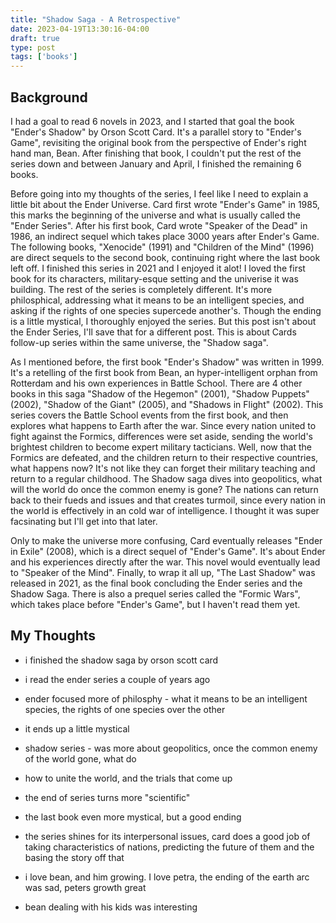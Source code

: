 ```yaml
---
title: "Shadow Saga - A Retrospective"
date: 2023-04-19T13:30:16-04:00
draft: true
type: post
tags: ['books']
---
```

## Background
I had a goal to read 6 novels in 2023, and I started that goal the book "Ender's Shadow" by Orson Scott Card. It's a parallel story to "Ender's Game", revisiting the original book from the perspective of Ender's right hand man, Bean. After finishing that book, I couldn't put the rest of the series down and between January and April, I finished the remaining 6 books.

Before going into my thoughts of the series, I feel like I need to explain a little bit about the Ender Universe. Card first wrote "Ender's Game" in 1985, this marks the beginning of the universe and what is usually called the "Ender Series". After his first book, Card wrote "Speaker of the Dead" in 1986, an indirect sequel which takes place 3000 years after Ender's Game. The following books, "Xenocide" (1991) and "Children of the Mind" (1996) are direct sequels to the second book, continuing right where the last book left off. I finished this series in 2021 and I enjoyed it alot! I loved the first book for its characters, military-esque setting and the univerise it was building. The rest of the series is completely different. It's more philosphical, addressing what it means to be an intelligent species, and asking if the rights of one species supercede another's. Though the ending is a little mystical, I thoroughly enjoyed the series. But this post isn't about the Ender Series, I'll save that for a different post. This is about Cards follow-up series within the same universe, the "Shadow saga". 

As I mentioned before, the first book "Ender's Shadow" was written in 1999. It's a retelling of the first book from Bean, an hyper-intelligent orphan from Rotterdam and his own experiences in Battle School. There are 4 other books in this saga "Shadow of the Hegemon" (2001), "Shadow Puppets" (2002), "Shadow of the Giant" (2005), and "Shadows in Flight" (2002). This series covers the Battle School events from the first book, and then explores what happens to Earth after the war. Since every nation united to fight against the Formics, differences were set aside, sending the world's brightest children to become expert military tacticians. Well, now that the Formics are defeated, and the children return to their respective countries, what happens now? It's not like they can forget their military teaching and return to a regular childhood. The Shadow saga dives into geopolitics, what will the world do once the common enemy is gone? The nations can return back to their fueds and issues and that creates turmoil, since every nation in the world is effectively in an cold war of intelligence. I thought it was super facsinating but I'll get into that later. 

Only to make the universe more confusing, Card eventually releases "Ender in Exile" (2008), which is a direct sequel of "Ender's Game". It's about Ender and his experiences directly after the war. This novel would eventually lead to "Speaker of the Mind". Finally, to wrap it all up, "The Last Shadow" was released in 2021, as the final book concluding the Ender series and the Shadow Saga. There is also a prequel series called the "Formic Wars", which takes place before "Ender's Game", but I haven't read them yet.

## My Thoughts




- i finished the shadow saga by orson scott card
- i read the ender series a couple of years ago
- ender focused more of philosphy - what it means to be an intelligent species, the rights of one species over the other
- it ends up a little mystical 

- shadow series - was more about geopolitics, once the common enemy of the world gone, what do
- how to unite the world, and the trials that come up
- the end of series turns more "scientific"

- the last book even more mystical, but a good ending

- the series shines for its interpersonal issues, card does a good job of taking characteristics of nations, predicting the future of them and the basing the story off that
- i love bean, and him growing. I love petra, the ending of the earth arc was sad, peters growth great

- bean dealing with his kids was interesting
